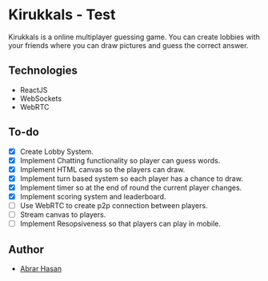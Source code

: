 # Kirukkals - Test

Kirukkals is a online multiplayer guessing game. You can create lobbies with your friends where you can draw pictures and guess the correct answer.

## Technologies

-   ReactJS
-   WebSockets
-   WebRTC

## To-do

-   [x] Create Lobby System.
-   [x] Implement Chatting functionality so player can guess words.
-   [x] Implement HTML canvas so the players can draw.
-   [x] Implement turn based system so each player has a chance to draw.
-   [x] Implement timer so at the end of round the current player changes.
-   [x] Implement scoring system and leaderboard.
-   [ ] Use WebRTC to create p2p connection between players.
-   [ ] Stream canvas to players.
-   [ ] Implement Resopsiveness so that players can play in mobile.

## Author

-   [Abrar Hasan](https://github.com/Abrar0204)

